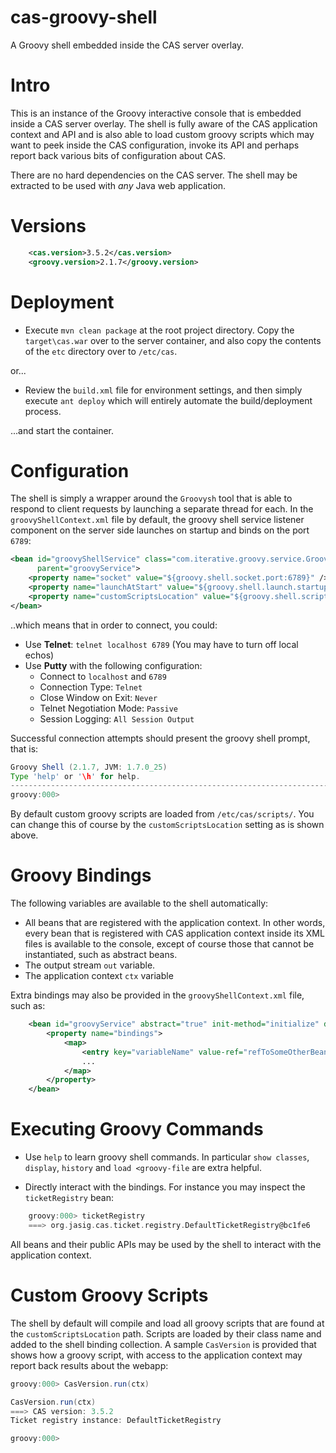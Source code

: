 cas-groovy-shell
================

A Groovy shell embedded inside the CAS server overlay.

# Intro

This is an instance of the Groovy interactive console that is embedded inside a CAS server overlay. The shell is fully aware of the CAS application context and API and is also able to load custom groovy scripts which may want to peek inside the CAS configuration, invoke its API and perhaps report back various bits of configuration about CAS.

There are no hard dependencies on the CAS server. The shell may be extracted to be used with *any* Java web application.

# Versions

```xml
    <cas.version>3.5.2</cas.version>
    <groovy.version>2.1.7</groovy.version>
```

# Deployment

* Execute `mvn clean package` at the root project directory. Copy the `target\cas.war` over to the server container, and also copy the contents of the `etc` directory over to `/etc/cas`.

or...

* Review the `build.xml` file for environment settings, and then simply execute `ant deploy` which will entirely automate the build/deployment process.

...and start the container.

# Configuration

The shell is simply a wrapper around the `Groovysh` tool that is able to respond to client requests by 
launching a separate thread for each. In the `groovyShellContext.xml` file by default, the groovy shell 
service listener component on the server side launches on startup and binds on the port `6789`:

```xml
<bean id="groovyShellService" class="com.iterative.groovy.service.GroovyShellService" 
      parent="groovyService">
    <property name="socket" value="${groovy.shell.socket.port:6789}" />
    <property name="launchAtStart" value="${groovy.shell.launch.startup:true}" />
    <property name="customScriptsLocation" value="${groovy.shell.scripts.path:/etc/cas/scripts/" />
</bean>
```

..which means that in order to connect, you could:

* Use **Telnet**: `telnet localhost 6789` (You may have to turn off local echos)
* Use **Putty** with the following configuration:
    * Connect to `localhost` and `6789`
    * Connection Type: `Telnet`
    * Close Window on Exit: `Never`
    * Telnet Negotiation Mode: `Passive`
    * Session Logging: `All Session Output`

Successful connection attempts should present the groovy shell prompt, that is:

```groovy
Groovy Shell (2.1.7, JVM: 1.7.0_25)
Type 'help' or '\h' for help.
--------------------------------------------------------------------------------------
groovy:000>

```

By default custom groovy scripts are loaded from `/etc/cas/scripts/`. You can change this of course by the `customScriptsLocation` setting as is shown above.


# Groovy Bindings
The following variables are available to the shell automatically:

* All beans that are registered with the application context. In other words, every bean that is registered with CAS application context inside its XML files is available to the console, except of course those that cannot be instantiated, such as abstract beans.
* The output stream `out` variable.
* The application context `ctx` variable

Extra bindings may also be provided in the `groovyShellContext.xml` file, such as:

```xml
    <bean id="groovyService" abstract="true" init-method="initialize" destroy-method="destroy">
        <property name="bindings">
            <map>
                <entry key="variableName" value-ref="refToSomeOtherBeanId" />
                ...
            </map>
        </property>
    </bean>
```

# Executing Groovy Commands

* Use `help` to learn groovy shell commands. In particular `show classes`, `display`, `history` and `load <groovy-file` are extra helpful.

* Directly interact with the bindings. For instance you may inspect the `ticketRegistry` bean:

```groovy
    groovy:000> ticketRegistry
    ===> org.jasig.cas.ticket.registry.DefaultTicketRegistry@bc1fe6
```

All beans and their public APIs may be used by the shell to interact with the application context.

# Custom Groovy Scripts

The shell by default will compile and load all groovy scripts that are found at the `customScriptsLocation` path.
Scripts are loaded by their class name and added to the shell binding collection. A sample `CasVersion` is provided
that shows how a groovy script, with access to the application context may report back results about the webapp:

```groovy
groovy:000> CasVersion.run(ctx)

CasVersion.run(ctx)
===> CAS version: 3.5.2
Ticket registry instance: DefaultTicketRegistry

groovy:000>

```






